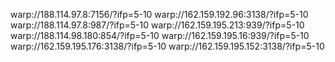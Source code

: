 warp://188.114.97.8:7156/?ifp=5-10
warp://162.159.192.96:3138/?ifp=5-10
warp://188.114.97.8:987/?ifp=5-10
warp://162.159.195.213:939/?ifp=5-10
warp://188.114.98.180:854/?ifp=5-10
warp://162.159.195.16:939/?ifp=5-10
warp://162.159.195.176:3138/?ifp=5-10
warp://162.159.195.152:3138/?ifp=5-10
